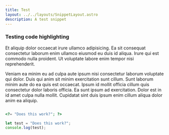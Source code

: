 ```yaml
---
title: Test
layout: ../../layouts/SnippetLayout.astro
description: A test snippet
---
```


### Testing code highlighting

Et aliquip dolor occaecat irure ullamco adipisicing. Ea sit consequat consectetur laborum enim ullamco eiusmod eu duis id aliqua. Irure qui est commodo nulla proident. Ut voluptate labore enim tempor nisi reprehenderit.

Veniam ea minim eu ad culpa aute ipsum nisi consectetur laborum voluptate qui dolor. Duis qui anim sit minim exercitation sunt cillum. Sunt laborum minim aute do ea quis est occaecat. Ipsum id mollit officia cillum quis consectetur dolor laboris officia. Ea sunt ipsum ad exercitation. Dolor est in id amet culpa nulla mollit. Cupidatat sint duis ipsum enim cillum aliqua dolor anim ea aliquip.

```php

<?= "Does this work?"; ?>

```

```js
let test = "Does this work?";
console.log(test);

```